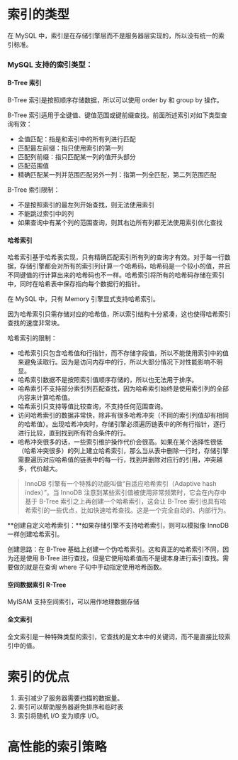 # 索引的类型

在 MySQL 中，索引是在存储引擎层而不是服务器层实现的，所以没有统一的索引标准。

### MySQL 支持的索引类型：

#### B-Tree 索引

B-Tree 索引是按照顺序存储数据，所以可以使用 order by 和 group by 操作。

B-Tree 索引适用于全键值、键值范围或键前缀查找。前面所述索引对如下类型查询有效：

- 全值匹配：指是和索引中的所有列进行匹配
- 匹配最左前缀：指只使用索引的第一列
- 匹配列前缀：指只匹配某一列的值开头部分
- 匹配范围值
- 精确匹配某一列并范围匹配另外一列：指第一列全匹配，第二列范围匹配

B-Tree 索引限制：

- 不是按照索引的最左列开始查找，则无法使用索引
- 不能跳过索引中的列
- 如果查询中有某个列的范围查询，则其右边所有列都无法使用索引优化查找

#### 哈希索引

哈希索引基于哈希表实现，只有精确匹配索引所有列的查询才有效。对于每一行数据，存储引擎都会对所有的索引列计算一个哈希码，哈希码是一个较小的值，并且不同键值的行计算出来的哈希码也不一样。哈希索引将所有的哈希码存储在索引中，同时在哈希表中保存指向每个数据行的指针。

在 MySQL 中，只有 Memory 引擎显式支持哈希索引。

因为哈希索引只需存储对应的哈希值，所以索引结构十分紧凑，这也使得哈希索引查找的速度非常块。

哈希索引的限制：

- 哈希索引只包含哈希值和行指针，而不存储字段值，所以不能使用索引中的值来避免读取行。因为是访问内存中的行，所以大部分情况下对性能影响不明显。
- 哈希索引数据不是按照索引值顺序存储的，所以也无法用于排序。
- 哈希索引不支持部分索引列匹配查找，因为哈希索引始终是使用索引列的全部内容来计算哈希值。
- 哈希索引只支持等值比较查询，不支持任何范围查询。
- 访问哈希索引的数据非常快，除非有很多哈希冲突（不同的索引列值却有相同的哈希值）。出现哈希冲突时，存储引擎必须遍历链表中的所有行指针，逐行进行比较，直到找到所有符合条件的行。
- 哈希冲突很多的话，一些索引维护操作代价会很高。如果在某个选择性很低（哈希冲突很多）的列上建立哈希索引，那么当从表中删除一行时，存储引擎需要遍历对应哈希值的链表中的每一行，找到并删除对应行的引用，冲突越多，代价越大。

> InnoDB 引擎有一个特殊的功能叫做“自适应哈希索引（Adaptive hash index）”。当 InnoDB 注意到某些索引值被使用非常频繁时，它会在内存中基于 B-Tree 索引之上再创建一个哈希索引，这会让 B-Tree 索引也具有哈希索引的一些优点，比如快速哈希查找。这是一个完全自动的、内部行为。

**创建自定义哈希索引：**如果存储引擎不支持哈希索引，则可以模拟像 InnoDB 一样创建哈希索引。

创建思路：在 B-Tree 基础上创建一个伪哈希索引。这和真正的哈希索引不同，因为还是使用 B-Tree 进行查找，但是它使用哈希值而不是键本身进行索引查找。需要做的就是在查询 where 子句中手动指定使用哈希函数。

#### 空间数据索引 R-Tree

MyISAM 支持空间索引，可以用作地理数据存储

#### 全文索引

全文索引是一种特殊类型的索引，它查找的是文本中的关键词，而不是直接比较索引中的值。

# 索引的优点

1. 索引减少了服务器需要扫描的数据量。
2. 索引可以帮助服务器避免排序和临时表
3. 索引将随机 I/O 变为顺序 I/O。

# 高性能的索引策略

